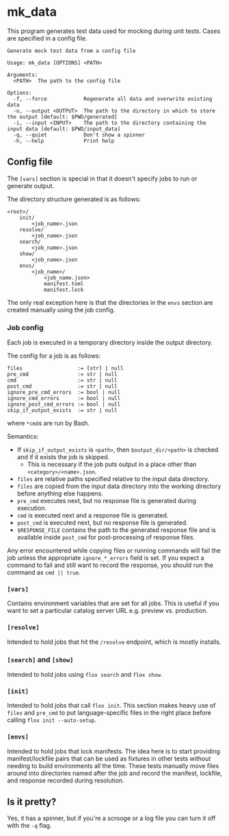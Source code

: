 # mk_data

This program generates test data used for mocking during unit tests.
Cases are specified in a config file.

```
Generate mock test data from a config file

Usage: mk_data [OPTIONS] <PATH>

Arguments:
  <PATH>  The path to the config file

Options:
  -f, --force            Regenerate all data and overwrite existing data
  -o, --output <OUTPUT>  The path to the directory in which to store the output [default: $PWD/generated]
  -i, --input <INPUT>    The path to the directory containing the input data [default: $PWD/input_data]
  -q, --quiet            Don't show a spinner
  -h, --help             Print help
```

## Config file

The `[vars]` section is special in that it doesn't specify jobs to run or
generate output.

The directory structure generated is as follows:
```
<root>/
    init/
        <job_name>.json
    resolve/
        <job_name>.json
    search/
        <job_name>.json
    show/
        <job_name>.json
    envs/
        <job_name>/
            <job_name.json>
            manifest.toml
            manifest.lock
```

The only real exception here is that the directories in the `envs` section
are created manually using the job config.

### Job config

Each job is executed in a temporary directory inside the output directory.

The config for a job is as follows:
```
files                  := [str] | null
pre_cmd                := str | null
cmd                    := str | null
post_cmd               := str | null
ignore_pre_cmd_errors  := bool | null
ignore_cmd_errors      := bool | null
ignore_post_cmd_errors := bool | null
skip_if_output_exists  := str | null
```
where `*cmd`s are run by Bash.

Semantics:
- If `skip_if_output_exists` is `<path>`, then `$output_dir/<path>` is checked and if it exists the job is skipped.
    - This is necessary if the job puts output in a place other than `<category>/<name>.json`.
- `files` are relative paths specified relative to the input data directory.
- `files` are copied from the input data directory into the working directory before anything else happens.
- `pre_cmd` executes next, but no response file is generated during execution.
- `cmd` is executed next and a response file is generated.
- `post_cmd` is executed next, but no response file is generated.
- `$RESPONSE_FILE` contains the path to the generated response file and is available inside `post_cmd` for post-processing of response files.

Any error encountered while copying files or running commands will fail the job
unless the appropriate `ignore_*_errors` field is set.
If you expect a command to fail and still want to record the response, you should
run the command as `cmd || true`.

### `[vars]`
Contains environment variables that are set for all jobs.
This is useful if you want to set a particular catalog server URL e.g. preview vs. production.

### `[resolve]`
Intended to hold jobs that hit the `/resolve` endpoint, which is mostly installs.

### `[search]` and `[show]`
Intended to hold jobs using `flox search` and `flox show`.

### `[init]`
Intended to hold jobs that call `flox init`.
This section makes heavy use of `files` and `pre_cmd` to put language-specific
files in the right place before calling `flox init --auto-setup`.

### `[envs]`
Intended to hold jobs that lock manifests.
The idea here is to start providing manifest/lockfile pairs that can be used
as fixtures in other tests without needing to build environments all the time.
These tests manually move files around into directories named after the job
and record the manifest, lockfile, and response recorded during resolution.

## Is it pretty?
Yes, it has a spinner, but if you're a scrooge or a log file you can turn it off
with the `-q` flag.
